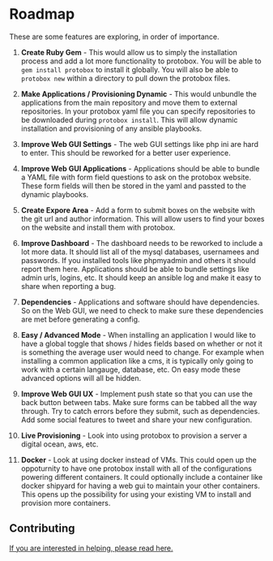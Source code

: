 # Roadmap

These are some features are exploring, in order of importance. 

1. **Create Ruby Gem** - This would allow us to simply the installation process and add a lot more functionality to protobox. You will be able to `gem install protobox` to install it globally. You will also be able to `protobox new` within a directory to pull down the protobox files.

2. **Make Applications / Provisioning Dynamic** - This would unbundle the applications from the main repository and move them to external repositories. In your protobox yaml file you can specify repositories to be downloaded during `protobox install`. This will allow dynamic installation and provisioning of any ansible playbooks.

3. **Improve Web GUI Settings** - The web GUI settings like php ini are hard to enter. This should be reworked for a better user experience.

4. **Improve Web GUI Applications** - Applications should be able to bundle a YAML file with form field questions to ask on the protobox website. These form fields will then be stored in the yaml and passted to the dynamic playbooks.

5. **Create Expore Area** - Add a form to submit boxes on the website with the git url and author information. This will allow users to find your boxes on the website and install them with protobox.

6. **Improve Dashboard** - The dashboard needs to be reworked to include a lot more data. It should list all of the mysql databases, usernamees and passwords. If you installed tools like phpmyadmin and others it should report them here. Applications should be able to bundle settings like admin urls, logins, etc. It should keep an ansible log and make it easy to share when reporting a bug. 

7. **Dependencies** - Applications and software should have dependencies. So on the Web GUI, we need to check to make sure these dependencies are met before generating a config.

8. **Easy / Advanced Mode** - When installing an application I would like to have a global toggle that shows / hides fields based on whether or not it is something the average user would need to change. For example when installing a common application like a cms, it is typically only going to work with a certain langauge, database, etc. On easy mode these advanced options will all be hidden.

9. **Improve Web GUI UX** - Implement push state so that you can use the back button between tabs. Make sure forms can be tabbed all the way through. Try to catch errors before they submit, such as dependencies. Add some social features to tweet and share your new configuration.

10. **Live Provisioning** - Look into using protobox to provision a server a digital ocean, aws, etc. 

11. **Docker** - Look at using docker instead of VMs. This could open up the oppoturnity to have one protobox install with all of the configurations powering different containers. It could optionally include a container like docker shipyard for having a web gui to maintain your other containers. This opens up the possibility for using your existing VM to install and provision more containers. 

## Contributing

[If you are interested in helping, please read here.](contributing.md)